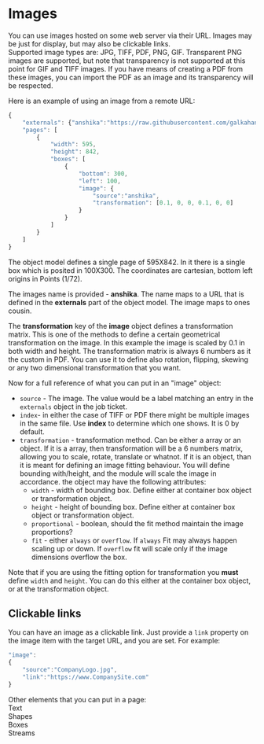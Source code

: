 # Images

You can use images hosted on some web server via their URL. Images may be just for display, but may also be clickable links.  
Supported image types are: JPG, TIFF, PDF, PNG, GIF. Transparent PNG images are supported, but note that transparency is not supported at this point for GIF and TIFF images. 
If you have means of creating a PDF from these images, you can import the PDF as an image and its transparency will be respected.

Here is an example of using an image from a remote URL:    

```javascript
{
	"externals": {"anshika":"https://raw.githubusercontent.com/galkahana/hummusrenderrer/master/samples/img1.jpg"},
	"pages": [
		{
			"width": 595,
			"height": 842,
			"boxes": [
				{
					"bottom": 300,
					"left": 100,
					"image": {
						"source":"anshika",
						"transformation": [0.1, 0, 0, 0.1, 0, 0]
					}
				}
			]
		}
	]
}
```

The object model defines a single page of 595X842. In it there is a single box which is posited in 100X300. The coordinates are cartesian, bottom left origins in Points (1/72).

The images name is provided - **anshika**. The name maps to a URL that is defined in the **externals** part of the object model. The image maps to ones cousin.

The **transformation** key of the **image** object defines a transformation matrix. This is one of the methods to define a certain geometrical transformation on the image. In this example the image is scaled by 0.1 in both width and height. The transformation matrix is always 6 numbers as it the custom in PDF. You can use it to define also rotation, flipping, skewing or any two dimensional transformation that you want.

Now for a full reference of what you can put in an "image" object:

* `source` - The image. The value would be a label matching an entry in the `externals` object in the job ticket. 
* `index`- in either the case of TIFF or PDF there might be multiple images in the same file. Use **index** to determine which one shows. It is 0 by default.
* `transformation` - transformation method. Can be either a array or an object. If it is a array, then transformation will be a 6 numbers matrix, allowing you to scale, rotate, translate or whatnot. If it is an object, than it is meant for defining an image fitting behaviour. You will define bounding with/height, and the module will scale the image in accordance. the object may have the following attributes:
    *  `width` - width of bounding box. Define either at container box object or transformation object.
    * `height` - height of bounding box. Define either at container box object or transformation object.
    * `proportional` - boolean, should the fit method maintain the image proportions?
    * `fit` - either `always` or `overflow`. If `always` Fit may always happen scaling up or down. If `overflow` fit will scale only if the image dimensions overflow the box.

Note that if you are using the fitting option for transformation you **must** define `width` and `height`. You can do this either at the container box object, or at the transformation object.

## Clickable links

You can have an image as a clickable link. Just provide a `link` property on the image item with the target URL, and you are set. For example:

```javascript
"image":
{
    "source":"CompanyLogo.jpg",
    "link":"https://www.CompanySite.com"
}
```

Other elements that you can put in a page:   
<a ui-sref="documentation.jobticket.text">Text</a>  
<a ui-sref="documentation.jobticket.shapes">Shapes</a>   
<a ui-sref="documentation.jobticket.boxes">Boxes</a>   
<a ui-sref="documentation.jobticket.streams">Streams</a>    